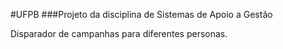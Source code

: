 #UFPB
###Projeto da disciplina de Sistemas de Apoio a Gestão

Disparador de campanhas para diferentes personas.
